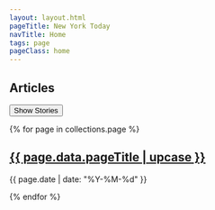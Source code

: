 ```yaml
---
layout: layout.html
pageTitle: New York Today
navTitle: Home
tags: page
pageClass: home
---
```


## Articles

<button>Show Stories</button>

<main class="stories"></main>

{% for page in collections.page %}

<h2> <a href="{{ page.url }}">{{ page.data.pageTitle | upcase }}</a></h2>
<p>{{ page.date | date: "%Y-%M-%d" }}</p>

{% endfor %}
